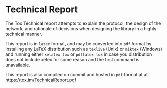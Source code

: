Technical Report
==========

The Tox Technical report attempts to explain the protocol, the design of the network, and rationale of decisions when designing the library in a highly technical manner.

This report is in ``latex`` format, and may be converted into ``pdf`` format by installing any LaTeX distribution such as ``texlive`` (Unix) or ``miktex`` (Windows) and running either ``xelatex tox`` or ``pdflatex tox`` in case you distribution does not include xetex for some reason and the first command is unavailable.

This report is also compiled on commit and hosted in ``pdf`` format at at https://tox.im/TechnicalReport.pdf

